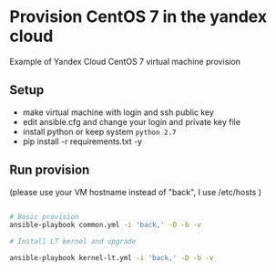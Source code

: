 # Provision CentOS 7 in the yandex cloud

Example of Yandex Cloud CentOS 7 virtual machine provision

## Setup

- make virtual machine with login and ssh public key
- edit ansible.cfg and change your login and private key file
- install python or keep system `python 2.7`
- pip install -r requirements.txt -y

## Run provision

(please use your VM hostname instead of "back", I use /etc/hosts )

```bash

# Basic provision
ansible-playbook common.yml -i 'back,' -D -b -v

# Install LT kernel and upgrade

ansible-playbook kernel-lt.yml -i 'back,' -D -b -v

```

